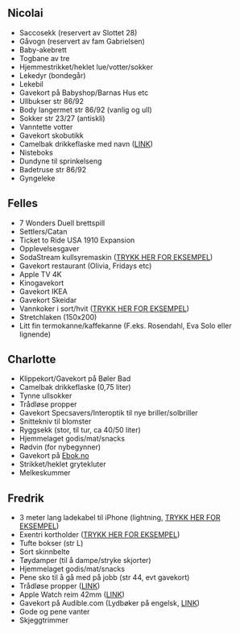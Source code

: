 
## Nicolai
- Saccosekk (reservert av Slottet 28)
- Gåvogn (reservert av fam Gabrielsen)
- Baby-akebrett
- Togbane av tre
- Hjemmestrikket/heklet lue/votter/sokker
- Lekedyr (bondegår)
- Lekebil
- Gavekort på Babyshop/Barnas Hus etc
- Ullbukser str 86/92
- Body langermet str 86/92 (vanlig og ull)
- Sokker str 23/27 (antiskli)
- Vanntette votter
- Gavekort skobutikk
- Camelbak drikkeflaske med navn ([LINK](https://www.barerips.no/categories/camelbak-barn-04))
- Nisteboks
- Dundyne til sprinkelseng
- Badetruse str 86/92
- Gyngeleke

## Felles
- 7 Wonders Duell brettspill 
- Settlers/Catan
- Ticket to Ride USA 1910 Expansion
- Opplevelsesgaver
- SodaStream kullsyremaskin ([TRYKK HER FOR EKSEMPEL](https://www.clasohlson.com/no/44-2272))
- Gavekort restaurant (Olivia, Fridays etc)
- Apple TV 4K
- Kinogavekort
- Gavekort IKEA
- Gavekort Skeidar
- Vannkoker i sort/hvit ([TRYKK HER FOR EKSEMPEL](https://www.clasohlson.com/no/Coline-vannkoker-1,2-liter/44-1296-1))
- Stretchlaken (150x200)
- Litt fin termokanne/kaffekanne (F.eks. Rosendahl, Eva Solo eller lignende)

## Charlotte
- Klippekort/Gavekort på Bøler Bad
- Camelbak drikkeflaske (0,75 liter)
- Tynne ullsokker
- Trådløse propper
- Gavekort Specsavers/Interoptik til nye briller/solbriller
- Snittekniv til blomster
- Ryggsekk (stor, til tur, ca 40/50 liter)
- Hjemmelaget godis/mat/snacks
- Rødvin (for nybegynner)
- Gavekort på [Ebok.no](https://ebok.no/gavekort/)
- Strikket/heklet grytekluter
- Melkeskummer

## Fredrik
- 3 meter lang ladekabel til iPhone (lightning, [TRYKK HER FOR EKSEMPEL](https://www.clasohlson.com/no/Exibel%20lang%20synkkabel%20for%20iPhone/iPad/iPod/Pr385860001))
- Exentri kortholder ([TRYKK HER FOR EKSEMPEL](https://www.miinto.no/p-577981-exentri-kortholder-sort))
- Tufte bokser (str L)
- Sort skinnbelte
- Tøydamper (til å dampe/stryke skjorter)
- Hjemmelaget godis/mat/snacks
- Pene sko til å gå med på jobb (str 44, evt gavekort)
- Trådløse propper ([LINK](https://prisguiden.no/produkt/jaybird-sport-x3-283720))
- Apple Watch reim 42mm ([LINK](https://www.apple.com/no/shop/product/MLJJ2ZM/A/38-mm-stellarsvart-milanese-loop))
- Gavekort på Audible.com (Lydbøker på engelsk, [LINK](https://www.audible.com/mt/giftmembership))
- Gode og pene vanter
- Skjeggtrimmer
